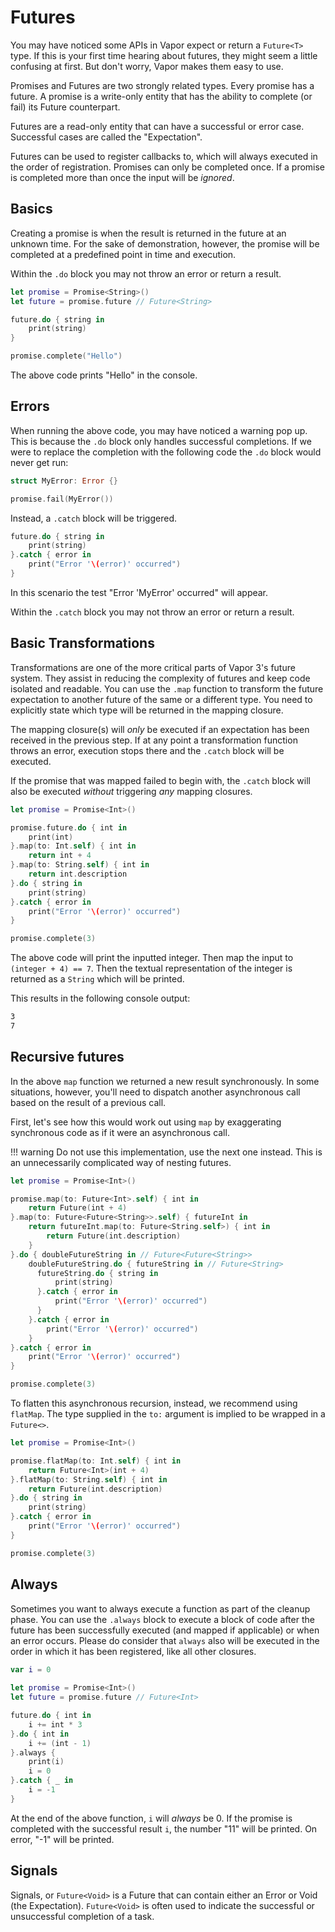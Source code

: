 # Futures

You may have noticed some APIs in Vapor expect or return a `Future<T>` type.
If this is your first time hearing about futures, they might seem a little confusing at first.
But don't worry, Vapor makes them easy to use.

Promises and Futures are two strongly related types. Every promise has a future.
A promise is a write-only entity that has the ability to complete (or fail) its Future counterpart.

Futures are a read-only entity that can have a successful or error case. Successful cases are called the "Expectation".

Futures can be used to register callbacks to, which will always executed in the order of registration. Promises can only be completed once. If a promise is completed more than once the input will be *ignored*.

## Basics

Creating a promise is when the result is returned in the future at an unknown time.
For the sake of demonstration, however, the promise will be completed at a predefined point in time and execution.

Within the `.do` block you may not throw an error or return a result.

```swift
let promise = Promise<String>()
let future = promise.future // Future<String>

future.do { string in
    print(string)
}

promise.complete("Hello")
```

The above code prints "Hello" in the console.

## Errors

When running the above code, you may have noticed a warning pop up. This is because the `.do` block only handles successful completions. If we were to replace the completion with the following code the `.do` block would never get run:

```swift
struct MyError: Error {}

promise.fail(MyError())
```

Instead, a `.catch` block will be triggered.

```swift
future.do { string in
    print(string)
}.catch { error in
    print("Error '\(error)' occurred")
}
```

In this scenario the test "Error 'MyError' occurred" will appear.

Within the `.catch` block you may not throw an error or return a result.

## Basic Transformations

Transformations are one of the more critical parts of Vapor 3's future system. They assist in reducing the complexity of futures and keep code isolated and readable. You can use the `.map` function to transform the future expectation to another future of the same or a different type. You need to explicitly state which type will be returned in the mapping closure.

The mapping closure(s) will *only* be executed if an expectation has been received in the previous step. If at any point a transformation function throws an error, execution stops there and the `.catch` block will be executed.

If the promise that was mapped failed to begin with, the `.catch` block will also be executed _without_ triggering *any* mapping closures.

```swift
let promise = Promise<Int>()

promise.future.do { int in
    print(int)
}.map(to: Int.self) { int in
    return int + 4
}.map(to: String.self) { int in
    return int.description
}.do { string in
    print(string)
}.catch { error in
    print("Error '\(error)' occurred")
}

promise.complete(3)
```

The above code will print the inputted integer. Then map the input to `(integer + 4) == 7`.
Then the textual representation of the integer is returned as a `String` which will be printed.

This results in the following console output:

```sh
3
7
```

## Recursive futures

In the above `map` function we returned a new result synchronously. In some situations, however, you'll need to dispatch another asynchronous call based on the result of a previous call.

First, let's see how this would work out using `map` by exaggerating synchronous code as if it were an asynchronous call.

!!! warning
    Do not use this implementation, use the next one instead. This is an unnecessarily complicated way of nesting futures.

```swift
let promise = Promise<Int>()

promise.map(to: Future<Int>.self) { int in
    return Future(int + 4)
}.map(to: Future<Future<String>>.self) { futureInt in
    return futureInt.map(to: Future<String.self>) { int in
        return Future(int.description)
    }
}.do { doubleFutureString in // Future<Future<String>>
    doubleFutureString.do { futureString in // Future<String>
      futureString.do { string in
          print(string)
      }.catch { error in
          print("Error '\(error)' occurred")
      }
    }.catch { error in
        print("Error '\(error)' occurred")
    }
}.catch { error in
    print("Error '\(error)' occurred")
}

promise.complete(3)
```

To flatten this asynchronous recursion, instead, we recommend using `flatMap`.
The type supplied in the `to:` argument is implied to be wrapped in a `Future<>`.

```swift
let promise = Promise<Int>()

promise.flatMap(to: Int.self) { int in
    return Future<Int>(int + 4)
}.flatMap(to: String.self) { int in
    return Future(int.description)
}.do { string in
    print(string)
}.catch { error in
    print("Error '\(error)' occurred")
}

promise.complete(3)
```

## Always

Sometimes you want to always execute a function as part of the cleanup phase.
You can use the `.always` block to execute a block of code after the future has been successfully executed (and mapped if applicable) or when an error occurs. Please do consider that `always` also will be executed in the order in which it has been registered, like all other closures.

```swift
var i = 0
        
let promise = Promise<Int>()
let future = promise.future // Future<Int>

future.do { int in
    i += int * 3
}.do { int in
    i += (int - 1)
}.always {
    print(i)
    i = 0
}.catch { _ in
    i = -1
}
```

At the end of the above function, `i` will *always* be 0. If the promise is completed with the successful result `i`, the number "11" will be printed. On error, "-1" will be printed.

## Signals

Signals, or `Future<Void>` is a Future that can contain either an Error or Void (the Expectation). `Future<Void>` is often used to indicate the successful or unsuccessful completion of a task.
